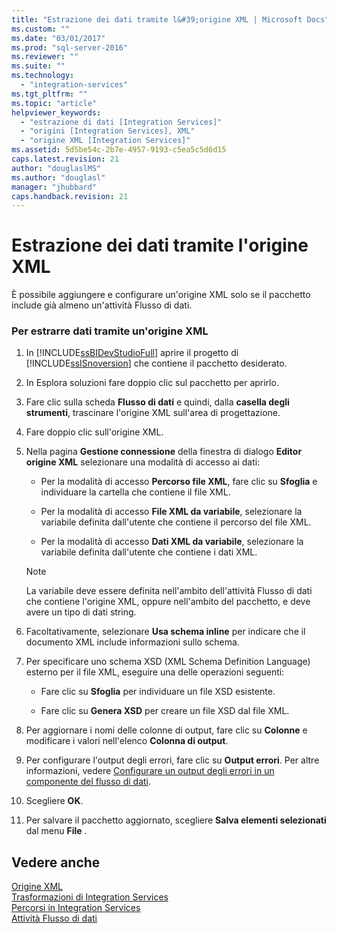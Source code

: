 ```yaml
---
title: "Estrazione dei dati tramite l&#39;origine XML | Microsoft Docs"
ms.custom: ""
ms.date: "03/01/2017"
ms.prod: "sql-server-2016"
ms.reviewer: ""
ms.suite: ""
ms.technology: 
  - "integration-services"
ms.tgt_pltfrm: ""
ms.topic: "article"
helpviewer_keywords: 
  - "estrazione di dati [Integration Services]"
  - "origini [Integration Services], XML"
  - "origine XML [Integration Services]"
ms.assetid: 5d5be54c-2b7e-4957-9193-c5ea5c5d6d15
caps.latest.revision: 21
author: "douglaslMS"
ms.author: "douglasl"
manager: "jhubbard"
caps.handback.revision: 21
---
```

# Estrazione dei dati tramite l&#39;origine XML
  È possibile aggiungere e configurare un'origine XML solo se il pacchetto include già almeno un'attività Flusso di dati.  
  
### Per estrarre dati tramite un'origine XML  
  
1.  In [!INCLUDE[ssBIDevStudioFull](../../includes/ssbidevstudiofull-md.md)] aprire il progetto di [!INCLUDE[ssISnoversion](../../includes/ssisnoversion-md.md)] che contiene il pacchetto desiderato.  
  
2.  In Esplora soluzioni fare doppio clic sul pacchetto per aprirlo.  
  
3.  Fare clic sulla scheda **Flusso di dati** e quindi, dalla **casella degli strumenti**, trascinare l'origine XML sull'area di progettazione.  
  
4.  Fare doppio clic sull'origine XML.  
  
5.  Nella pagina **Gestione connessione** della finestra di dialogo **Editor origine XML** selezionare una modalità di accesso ai dati:  
  
    -   Per la modalità di accesso **Percorso file XML**, fare clic su **Sfoglia** e individuare la cartella che contiene il file XML.  
  
    -   Per la modalità di accesso **File XML da variabile**, selezionare la variabile definita dall'utente che contiene il percorso del file XML.  
  
    -   Per la modalità di accesso **Dati XML da variabile**, selezionare la variabile definita dall'utente che contiene i dati XML.  
  
    > [!NOTE]  
    >  La variabile deve essere definita nell'ambito dell'attività Flusso di dati che contiene l'origine XML, oppure nell'ambito del pacchetto, e deve avere un tipo di dati string.  
  
6.  Facoltativamente, selezionare **Usa schema inline** per indicare che il documento XML include informazioni sullo schema.  
  
7.  Per specificare uno schema XSD (XML Schema Definition Language) esterno per il file XML, eseguire una delle operazioni seguenti:  
  
    -   Fare clic su **Sfoglia** per individuare un file XSD esistente.  
  
    -   Fare clic su **Genera XSD** per creare un file XSD dal file XML.  
  
8.  Per aggiornare i nomi delle colonne di output, fare clic su **Colonne** e modificare i valori nell'elenco **Colonna di output**.  
  
9. Per configurare l'output degli errori, fare clic su **Output errori**. Per altre informazioni, vedere [Configurare un output degli errori in un componente del flusso di dati](../../integration-services/troubleshooting/configure-an-error-output-in-a-data-flow-component.md).  
  
10. Scegliere **OK**.  
  
11. Per salvare il pacchetto aggiornato, scegliere **Salva elementi selezionati** dal menu **File** .  
  
## Vedere anche  
 [Origine XML](../../integration-services/data-flow/xml-source.md)   
 [Trasformazioni di Integration Services](../../integration-services/data-flow/transformations/integration-services-transformations.md)   
 [Percorsi in Integration Services](../../integration-services/data-flow/integration-services-paths.md)   
 [Attività Flusso di dati](../../integration-services/control-flow/data-flow-task.md)  
  
  
